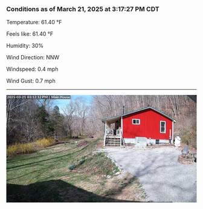 ### Conditions as of March 21, 2025 at 3:17:27 PM CDT 

Temperature: 61.40 &deg;F

Feels like: 61.40 &deg;F

Humidity: 30%

Wind Direction: NNW

Windspeed: 0.4 mph

Wind Gust: 0.7 mph

---

<img src="./images/latest.jpeg"/>

